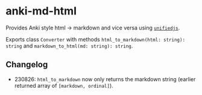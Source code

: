 # anki-md-html

Provides Anki style html → markdown and vice versa using [`unifiedjs`](https://unifiedjs.com).

Exports class `Converter` with methods `html_to_markdown(html: string): string` and `markdown_to_html(md: string): string`.

## Changelog

- 230826: `html_to_markdown` now only returns the markdown string (earlier returned array of `[markdown, ordinal]`).